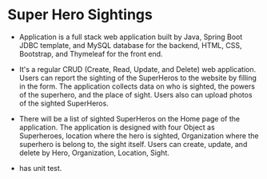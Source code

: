 # Super Hero Sightings

- Application is a full stack web application built by Java, Spring Boot JDBC template, and MySQL database for the backend, HTML, CSS, Bootstrap, and Thymeleaf for the front end.

- It's a regular CRUD (Create, Read, Update, and Delete) web application. Users can report the sighting of the SuperHeros to the website by filling in the form. The application collects data on who is sighted, the powers of the superhero, and the place of sight. Users also can upload photos of the sighted SuperHeros. 

- There will be a list of sighted SuperHeros on the Home page of the application. The application is designed with four Object as Superheroes, location where the hero is sighted, Organization where the superhero is belong to, the sight itself. Users can create, update, and delete by Hero, Organization, Location, Sight.

- has unit test.
